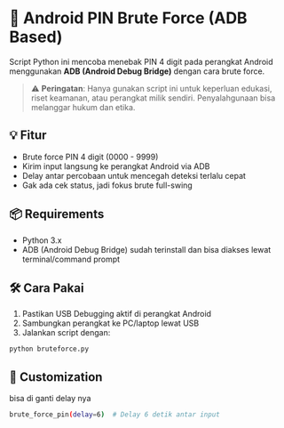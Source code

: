 # 🔐 Android PIN Brute Force (ADB Based)

Script Python ini mencoba menebak PIN 4 digit pada perangkat Android menggunakan **ADB (Android Debug Bridge)** dengan cara brute force.

> ⚠️ **Peringatan**: Hanya gunakan script ini untuk keperluan edukasi, riset keamanan, atau perangkat milik sendiri. Penyalahgunaan bisa melanggar hukum dan etika.

## 💡 Fitur

- Brute force PIN 4 digit (0000 - 9999)
- Kirim input langsung ke perangkat Android via ADB
- Delay antar percobaan untuk mencegah deteksi terlalu cepat
- Gak ada cek status, jadi fokus brute full-swing

## 📦 Requirements

- Python 3.x
- ADB (Android Debug Bridge) sudah terinstall dan bisa diakses lewat terminal/command prompt

## 🛠 Cara Pakai

1. Pastikan USB Debugging aktif di perangkat Android
2. Sambungkan perangkat ke PC/laptop lewat USB
3. Jalankan script dengan:

```bash
python bruteforce.py
``` 

## 🔧 Customization
bisa di ganti delay nya
```bash
brute_force_pin(delay=6)  # Delay 6 detik antar input
```